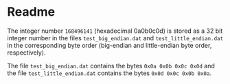 # Readme

The integer number `168496141` (hexadecimal 0a0b0c0d) is stored as a 32 bit integer number
in the files `test_big_endian.dat` and `test_little_endian.dat` in the 
corresponding byte order (big-endian and little-endian byte order, respectively). 

The file `test_big_endian.dat` contains the bytes `0x0a 0x0b 0x0c 0x0d` 
and the file `test_little_endian.dat` contains the bytes `0x0d 0x0c 0x0b 0x0a`.
